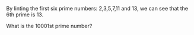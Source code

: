 By linting the first six prime numbers: 2,3,5,7,11 and 13, we can see that the 6th prime is 13.

What is the 10001st prime number?